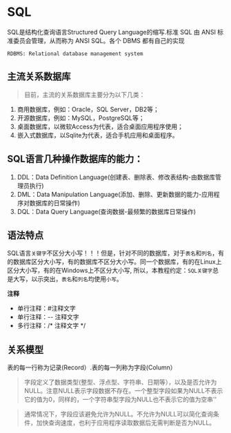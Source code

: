 # SQL

SQL是结构化查询语言Structured Query Language的缩写.标准 SQL 由 ANSI 标准委员会管理，从而称为 ANSI SQL。各个 DBMS 都有自己的实现

    RDBMS: Relational database management system
    
## 主流关系数据库

>目前，主流的关系数据库主要分为以下几类：

1. 商用数据库，例如：Oracle，SQL Server，DB2等；
2. 开源数据库，例如：MySQL，PostgreSQL等；
3. 桌面数据库，以微软Access为代表，适合桌面应用程序使用；
4. 嵌入式数据库，以Sqlite为代表，适合手机应用和桌面程序。

## SQL语言几种操作数据库的能力：

1. DDL：Data Definition Language(创建表、删除表、修改表结构-由数据库管理员执行)
2. DML：Data Manipulation Language(添加、删除、更新数据的能力-应用程序对数据库的日常操作)
3. DQL：Data Query Language(查询数据-最频繁的数据库日常操作)

## 语法特点

SQL语言`关键字`不区分大小写！！！但是，针对不同的数据库，对于`表名`和`列名`，有的数据库区分大小写，有的数据库不区分大小写。同一个数据库，有的在Linux上区分大小写，有的在Windows上不区分大小写, 所以，本教程约定：`SQL关键字`总是大写，以示突出，`表名`和`列名`均使用`小写`。

**注释**

- 单行注释：#注释文字
- 单行注释：-- 注释文字
- 多行注释：/* 注释文字  */

## 关系模型

表的每一行称为记录(Record）.表的每一列称为字段(Column）

>字段定义了数据类型(整型、浮点型、字符串、日期等），以及是否允许为NULL。注意NULL表示字段数据不存在。一个整型字段如果为NULL不表示它的值为0，同样的，一个字符串型字段为NULL也不表示它的值为空串''

> 通常情况下，字段应该避免允许为NULL。不允许为NULL可以简化查询条件，加快查询速度，也利于应用程序读取数据后无需判断是否为NULL。

